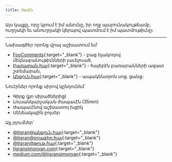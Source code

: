 ```yaml
---
title: Մասին
---
```


Այս կայքը, որը կրում է իմ անունը, իր ողջ պարունակութեամբ, ուղղակի եւ անուղղակի կերպով պատմում է իմ պատմութիւնը։

---

Նախագծեր որոնց վրայ աշխատում եմ՝

- [FooComments](https://github.com/FooComments){:target="\_blank"} - բաց ելակոդով մեկնաբանութիւնների յաւելուած,
- [Բառարան.հայ](https://բառարան.հայ/){:target="\_blank"} - հայերէն բառարանների ազատ շտեմարան,
- [Անքուն.հայ](https://անքուն.հայ){:target="\_blank"} - ապակենտրոն սոց. ցանց։

Նուէրներ որոնք սիրով կընդունեմ՝

- Գիրք (քո սիրածներից)
- Լուսանկարչական ժապաւէն (35mm)
- Ժապաւէնով աշխատող խցիկ
- Սենեակային բոյսեր

Այլ յղումներ՝

- [@tigran@անքուն.հայ](https://անքուն.հայ/@tigran){:target="\_blank"}
- [@tigran@օրագիր.հայ](https://օրագիր.հայ/tigran/){:target="\_blank"}
- [@tigran@թութ.հայ](https://թութ.հայ/@tigran){:target="\_blank"}
- [tigransimonyan.com](https://tigransimonyan.com/){:target="\_blank"}
- [medium.com/@tigransimonyan](https://medium.com/@tigransimonyan){:target="\_blank"}
